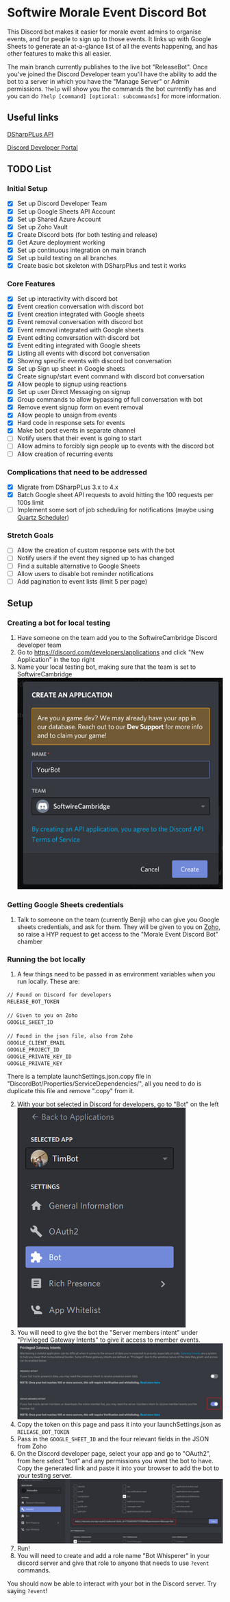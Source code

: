 # Softwire Morale Event Discord Bot

This Discord bot makes it easier for morale event admins to organise events, and for people to sign up to those events.
It links up with Google Sheets to generate an at-a-glance list of all the events happening, and has other features to make this all easier.

The main branch currently publishes to the live bot "ReleaseBot". Once you've joined the Discord Developer team you'll 
have the ability to add the bot to a server in which you have the "Manage Server" or Admin permissions. 
`?help` will show you the commands the bot currently has and you can do `?help [command] [optional: subcommands]` for more information.

## Useful links

[DSharpPLus API](https://dsharpplus.github.io/)

[Discord Developer Portal](https://discord.com/developers/applications)

## TODO List

### Initial Setup

- [x] Set up Discord Developer Team
- [x] Set up Google Sheets API Account
- [x] Set up Shared Azure Account
- [x] Set up Zoho Vault
- [x] Create Discord bots (for both testing and release)
- [x] Get Azure deployment working
- [x] Set up continuous integration on main branch
- [x] Set up build testing on all branches
- [x] Create basic bot skeleton with DSharpPlus and test it works

### Core Features

- [x] Set up interactivity with discord bot
- [x] Event creation conversation with discord bot
- [x] Event creation integrated with Google sheets
- [x] Event removal conversation with discord bot
- [x] Event removal integrated with Google sheets
- [x] Event editing conversation with discord bot
- [x] Event editing integrated with Google sheets
- [x] Listing all events with discord bot conversation
- [x] Showing specific events with discord bot conversation
- [x] Set up Sign up sheet in Google sheets
- [x] Create signup/start event command with discord bot conversation
- [x] Allow people to signup using reactions
- [x] Set up user Direct Messaging on signup
- [x] Group commands to allow bypassing of full conversation with bot
- [x] Remove event signup form on event removal
- [x] Allow people to unsign from events
- [x] Hard code in response sets for events
- [x] Make bot post events in separate channel
- [ ] Notify users that their event is going to start
- [ ] Allow admins to forcibly sign people up to events with the discord bot
- [ ] Allow creation of recurring events

### Complications that need to be addressed

- [x] Migrate from DSharpPLus 3.x to 4.x 
- [x] Batch Google sheet API requests to avoid hitting the 100 requests per 100s limit
- [ ] Implement some sort of job scheduling for notifications (maybe using [Quartz Scheduler](https://www.quartz-scheduler.net/))

### Stretch Goals

- [ ] Allow the creation of custom response sets with the bot
- [ ] Notify users if the event they signed up to has changed
- [ ] Find a suitable alternative to Google Sheets
- [ ] Allow users to disable bot reminder notifications
- [ ] Add pagination to event lists (limit 5 per page)
 
## Setup

### Creating a bot for local testing

1. Have someone on the team add you to the SoftwireCambridge Discord developer team
2. Go to https://discord.com/developers/applications and click "New Application" in the top right
3. Name your local testing bot, making sure that the team is set to SoftwireCambridge
![Create application](readme-pics/create-application.png)

### Getting Google Sheets credentials

1. Talk to someone on the team (currently Benji) who can give you Google sheets credentials, and ask for them.
They will be given to you on [Zoho](https://vault.zoho.com/online/main), so raise a HYP request
to get access to the "Morale Event Discord Bot" chamber

### Running the bot locally

1. A few things need to be passed in as environment variables when you run locally. These are:
```
// Found on Discord for developers
RELEASE_BOT_TOKEN

// Given to you on Zoho
GOOGLE_SHEET_ID

// Found in the json file, also from Zoho
GOOGLE_CLIENT_EMAIL
GOOGLE_PROJECT_ID
GOOGLE_PRIVATE_KEY_ID
GOOGLE_PRIVATE_KEY
```

There is a template launchSettings.json.copy file in "DiscordBot/Properties/ServiceDependencies/", all you need to do is 
duplicate this file and remove ".copy" from it.

2. With your bot selected in Discord for developers, go to "Bot" on the left
![Bot settings](readme-pics/bot-settings.png)
3. You will need to give the bot the "Server members intent" under "Privileged Gateway Intents" to give it access to member events.
![Add intents](readme-pics/add-intents.png)
4. Copy the token on this page and pass it into your launchSettings.json as `RELEASE_BOT_TOKEN`
5. Pass in the `GOOGLE_SHEET_ID` and the four relevant fields in the JSON from Zoho
6. On the Discord developer page, select your app and go to "OAuth2", from here select "bot" and any permissions you want
the bot to have. Copy the generated link and paste it into your browser to add the bot to your testing server.
![Add to server](readme-pics/add-to-server.png)
7. Run!
8. You will need to create and add a role name "Bot Whisperer" in your discord server and give that role to anyone that needs to use `?event` commands.

You should now be able to interact with your bot in the Discord server. Try saying `?event`!
